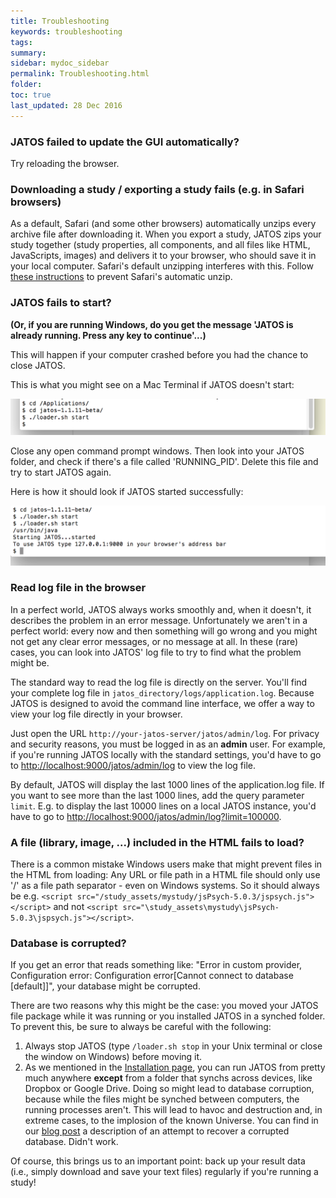 ```yaml
---
title: Troubleshooting
keywords: troubleshooting
tags:
summary:
sidebar: mydoc_sidebar
permalink: Troubleshooting.html
folder:
toc: true
last_updated: 28 Dec 2016
---
```


### JATOS failed to update the GUI automatically?

Try reloading the browser. 

### Downloading a study / exporting a study fails (e.g. in Safari browsers)

As a default, Safari (and some other browsers) automatically unzips every archive file after downloading it. When you export a study, JATOS zips your study together (study properties, all components, and all files like HTML, JavaScripts, images) and delivers it to your browser, who should save it in your local computer. Safari's default unzipping interferes with this. Follow [these instructions](https://discussions.apple.com/thread/1958374?start=0&tstart=0) to prevent Safari's automatic unzip.

### JATOS fails to start?

<b>(Or, if you are running Windows, do you get the message 'JATOS is already running. Press any key to continue'...)</b>

This will happen if your computer crashed before you had the chance to close JATOS. 

This is what you might see on a Mac Terminal if JATOS doesn't start:

![jatos doesn't start](images/shell_start1.png)

Close any open command prompt windows. Then look into your JATOS folder, and check if there's a file called 'RUNNING_PID'. Delete this file and try to start JATOS again. 

Here is how it should look if JATOS started successfully:

![jatos doesn't start](images/shell_start2.png)
 
### Read log file in the browser

In a perfect world, JATOS always works smoothly and, when it doesn't, it describes the problem in an error message. Unfortunately we aren't in a perfect world: every now and then something will go wrong and you might not get any clear error messages, or no message at all. In these (rare) cases, you can look into JATOS' log file to try to find what the problem might be.  

The standard way to read the log file is directly on the server. You'll find your complete log file in `jatos_directory/logs/application.log`. Because JATOS is designed to avoid the command line interface, we offer a way to view your log file directly in your browser.

Just open the URL `http://your-jatos-server/jatos/admin/log`. For privacy and security reasons, you must be logged in as an **admin** user. For example, if you're running JATOS locally with the standard settings, you'd have to go to 
[http://localhost:9000/jatos/admin/log](http://localhost:9000/jatos/admin/log) to view the log file.

By default, JATOS will display the last 1000 lines of the application.log file. If you want to see more than the last 1000 lines, add the query parameter `limit`. E.g. to display the last 10000 lines on a local JATOS instance, you'd have to go to [http://localhost:9000/jatos/admin/log?limit=100000](http://localhost:9000/jatos/admin/log?limit=10000). 

### A file (library, image, ...) included in the HTML fails to load?

There is a common mistake Windows users make that might prevent files in the HTML from loading: Any URL or file path in a HTML file should only use '/' as a file path separator - even on Windows systems. So it should always be e.g. `<script src="/study_assets/mystudy/jsPsych-5.0.3/jspsych.js"></script>` and not `<script src="\study_assets\mystudy\jsPsych-5.0.3\jspsych.js"></script>`. 


### Database is corrupted?

If you get an error that reads something like: "Error in custom provider, Configuration error: Configuration error[Cannot connect to database [default]]", your database might be corrupted. 

There are two reasons why this might be the case: you moved your JATOS file package while it was running or you installed JATOS in a synched folder. To prevent this, be sure to always be careful with the following:
1. Always stop JATOS (type `/loader.sh stop` in your Unix terminal or close the window on Windows) before moving it.  
1. As we mentioned in the [Installation page](Installation.html), you can run JATOS from pretty much anywhere **except** from a folder that synchs across devices, like Dropbox or Google Drive. Doing so might lead to database corruption, because while the files might be synched between computers, the running processes aren't. This will lead to havoc and destruction and, in extreme cases, to the implosion of the known Universe. You can find in our [blog post](http://blog.jatos.org/Database_Recovery/) a description of an attempt to recover a corrupted database. Didn't work.

Of course, this brings us to an important point: back up your result data (i.e., simply download and save your text files) regularly if you're running a study! 
